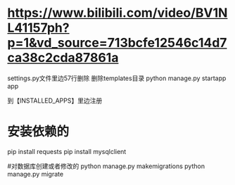 # https://www.bilibili.com/video/BV1NL41157ph?p=1&vd_source=713bcfe12546c14d7ca38c2cda87861a

settings.py文件里边57行删除
删除templates目录
python manage.py startapp app


到【INSTALLED_APPS】里边注册

# 安装依赖的
pip install requests
pip install mysqlclient

#对数据库创建或者修改的
python manage.py makemigrations
python manage.py migrate